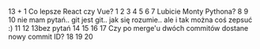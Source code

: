 13 + 1  Co lepsze React czy Vue?
1
2
3
4
5
6
7 Lubicie Monty Pythona?
8
9
10 nie mam pytań.. git jest git.. jak się rozumie.. ale i tak można coś zepsuć :) 
11
12
 13bez pytań
14
15
16
17 Czy po merge'u dwóch commitów dostane nowy commit ID?
18
19
20

